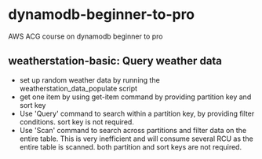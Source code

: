 # dynamodb-beginner-to-pro
AWS ACG course on dynamodb beginner to pro

## weatherstation-basic: Query weather data

- set up random weather data by running the weatherstation_data_populate script
- get one item by using get-item command by providing partition key and sort key
- Use 'Query' command to search within a partition key, by providing filter conditions.
  sort key is not required.
- Use 'Scan' command to search across partitions and filter data on the entire table.
  This is very inefficient and will consume several RCU as the entire table is scanned.
  both partition and sort keys are not required.
